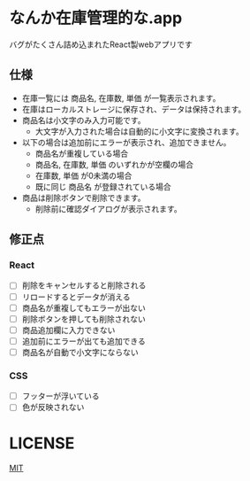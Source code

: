 # なんか在庫管理的な.app
バグがたくさん詰め込まれたReact製webアプリです

## 仕様
- 在庫一覧には 商品名, 在庫数, 単価 が一覧表示されます。
- 在庫はローカルストレージに保存され、データは保持されます。
- 商品名は小文字のみ入力可能です。
  - 大文字が入力された場合は自動的に小文字に変換されます。
- 以下の場合は追加前にエラーが表示され、追加できません。
  - 商品名が重複している場合
  - 商品名, 在庫数, 単価 のいずれかが空欄の場合
  - 在庫数, 単価 が0未満の場合
  - 既に同じ 商品名 が登録されている場合
- 商品は削除ボタンで削除できます。
  - 削除前に確認ダイアログが表示されます。

## 修正点
### React
- [ ] 削除をキャンセルすると削除される
- [ ] リロードするとデータが消える
- [ ] 商品名が重複してもエラーが出ない
- [ ] 削除ボタンを押しても削除されない
- [ ] 商品追加欄に入力できない
- [ ] 追加前にエラーが出ても追加できる
- [ ] 商品名が自動で小文字にならない

### CSS
- [ ] フッターが浮いている
- [ ] 色が反映されない

# LICENSE
[MIT](./LICENSE)
